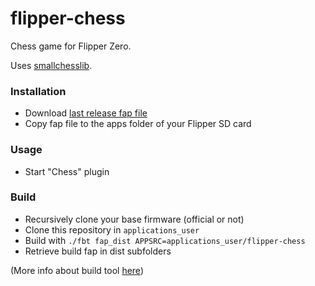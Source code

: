 # flipper-chess

Chess game for Flipper Zero.

Uses [smallchesslib](https://codeberg.org/drummyfish/smallchesslib).

### Installation

- Download [last release fap file](https://github.com/xtruan/flipper-chess/releases/latest)
- Copy fap file to the apps folder of your Flipper SD card

### Usage

- Start "Chess" plugin

### Build

- Recursively clone your base firmware (official or not)
- Clone this repository in `applications_user`
- Build with `./fbt fap_dist APPSRC=applications_user/flipper-chess`
- Retrieve build fap in dist subfolders

(More info about build tool [here](https://github.com/flipperdevices/flipperzero-firmware/blob/dev/documentation/fbt.md))

### 


